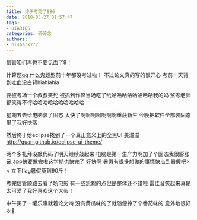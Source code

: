 ```yaml
---
title: 终于考完了886
date: 2018-05-27 01:57:47
tags: 
- DIARIES
categories: 碎碎念
authors:
- hishark777
---
```

信管咱们再也不要见面了8！
<!--more-->
计算题gg
什么鬼题型前十年都没考过啦！
不过论文真的写的很开心
考前一天背到吐血没白背hiahiahia

要被考场一个叔叔笑死
被抓到作弊当场吃了纸哈哈哈哈哈哈哈哈我的妈
监考老师都笑得不行哈哈哈哈哈哈哈哈哈哈

星期五去给电脑装了固态
太快了啊啊啊啊啊啊啊重获新生
今晚把软件全部装固态里了我好快落

然后终于给eclipse找到了一个真正意义上的全黑UI 美滋滋
http://guari.github.io/eclipse-ui-theme/

两个多礼拜没敲代码了明天继续敲起来
电脑是第一生产力啊加了个固态我很膨胀💻
app快要做完啦这学期也快完了
好快啊
暑假有很多想做的事情快点到暑假吧> <
立下flag暑假瘦到90斤！

考完信管顺路去看了场电影
有一些尬尬的点但是整体还不错啦
雷佳音笑起来真是太可爱了我好喜欢这个大头！

中午买了一罐乐事就着论文啃
没有黄瓜味的了就随便拎了个番茄味的
意外地很好吃🍅
